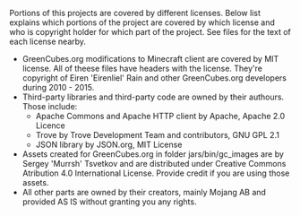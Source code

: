 Portions of this projects are covered by different licenses. Below list
explains which portions of the project are covered by which license and
who is copyright holder for which part of the project. See files for the
text of each license nearby.

* GreenCubes.org modifications to Minecraft client are covered by MIT license.
  All of theese files have headers with the license. They're copyright of Eiren
  'Eirenliel' Rain and other GreenCubes.org developers during 2010 - 2015.
* Third-party libraries and third-party code are owned by their authours. Those
  include:
  * Apache Commons and Apache HTTP client by Apache, Apache 2.0 Licence
  * Trove by Trove Development Team and contributors, GNU GPL 2.1
  * JSON library by JSON.org, MIT License
* Assets created for GreenCubes.org in folder jars/bin/gc_images are by
  Sergey 'Murrsh' Tsvetkov and are distributed under Creative Commons Atribution
  4.0 International License. Provide credit if you are using those assets.
* All other parts are owned by their creators, mainly Mojang AB and provided
  AS IS without granting you any rights.  